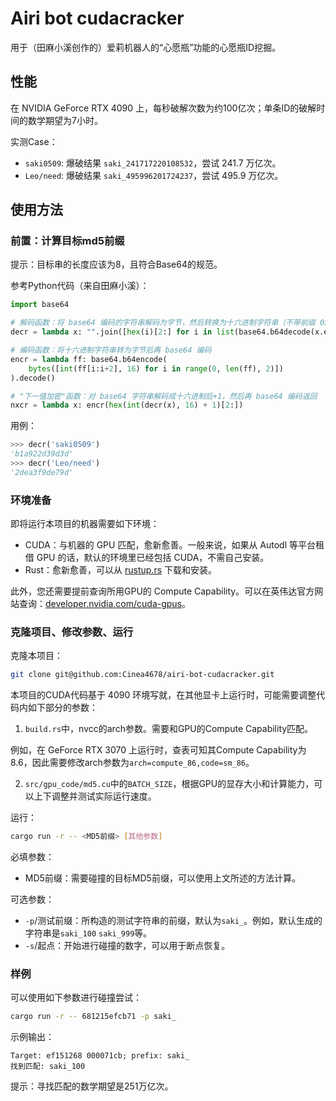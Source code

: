 # Airi bot cudacracker

用于（田麻小溪创作的）爱莉机器人的“心愿瓶”功能的心愿瓶ID挖掘。

## 性能

在 NVIDIA GeForce RTX 4090 上，每秒破解次数为约100亿次；单条ID的破解时间的数学期望为7小时。

实测Case：

- `saki0509`: 爆破结果 `saki_241717220108532`，尝试 241.7 万亿次。
- `Leo/need`: 爆破结果 `saki_495996201724237`，尝试 495.9 万亿次。

## 使用方法

### 前置：计算目标md5前缀

提示：目标串的长度应该为8，且符合Base64的规范。

参考Python代码（来自田麻小溪）：

``` python
import base64

# 解码函数：将 base64 编码的字符串解码为字节，然后转换为十六进制字符串（不带前缀 0x）
decr = lambda x: "".join([hex(i)[2:] for i in list(base64.b64decode(x.encode()))])

# 编码函数：将十六进制字符串转为字节后再 base64 编码
encr = lambda ff: base64.b64encode(
    bytes([int(ff[i:i+2], 16) for i in range(0, len(ff), 2)])
).decode()

# "下一值加密"函数：对 base64 字符串解码成十六进制后+1，然后再 base64 编码返回
nxcr = lambda x: encr(hex(int(decr(x), 16) + 1)[2:])
```

用例：

``` python
>>> decr('saki0509')
'b1a922d39d3d'
>>> decr('Leo/need')
'2dea3f9de79d'
```

### 环境准备

即将运行本项目的机器需要如下环境：

- CUDA：与机器的 GPU 匹配，愈新愈善。一般来说，如果从 Autodl 等平台租借 GPU 的话，默认的环境里已经包括 CUDA，不需自己安装。
- Rust：愈新愈善，可以从 [rustup.rs](https://rustup.rs) 下载和安装。

此外，您还需要提前查询所用GPU的 Compute Capability。可以在英伟达官方网站查询：[developer.nvidia.com/cuda-gpus](https://developer.nvidia.com/cuda-gpus)。

### 克隆项目、修改参数、运行

克隆本项目：

``` sh
git clone git@github.com:Cinea4678/airi-bot-cudacracker.git
```

本项目的CUDA代码基于 4090 环境写就，在其他显卡上运行时，可能需要调整代码内如下部分的参数：

1. `build.rs`中，nvcc的arch参数。需要和GPU的Compute Capability匹配。

例如，在 GeForce RTX 3070 上运行时，查表可知其Compute Capability为8.6，因此需要修改arch参数为`arch=compute_86,code=sm_86`。

2. `src/gpu_code/md5.cu`中的`BATCH_SIZE`，根据GPU的显存大小和计算能力，可以上下调整并测试实际运行速度。

运行：

``` sh
cargo run -r -- <MD5前缀> [其他参数]
```

必填参数：

- MD5前缀：需要碰撞的目标MD5前缀，可以使用上文所述的方法计算。

可选参数：

- `-p`/测试前缀：所构造的测试字符串的前缀，默认为`saki_`。例如，默认生成的字符串是`saki_100` `saki_999`等。
- `-s`/起点：开始进行碰撞的数字，可以用于断点恢复。

### 样例

可以使用如下参数进行碰撞尝试：

``` sh
cargo run -r -- 681215efcb71 -p saki_
```

示例输出：

```
Target: ef151268 000071cb; prefix: saki_
找到匹配: saki_100
```

提示：寻找匹配的数学期望是251万亿次。
